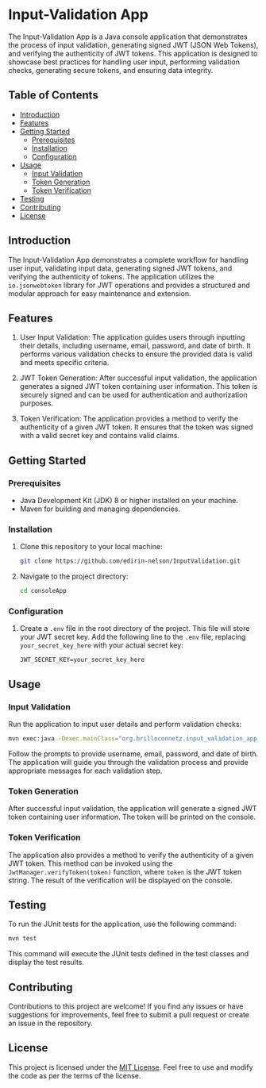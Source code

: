 # Input-Validation App

The Input-Validation App is a Java console application that demonstrates the process of input validation, generating signed JWT (JSON Web Tokens), and verifying the authenticity of JWT tokens. This application is designed to showcase best practices for handling user input, performing validation checks, generating secure tokens, and ensuring data integrity.

## Table of Contents

- [Introduction](#introduction)
- [Features](#features)
- [Getting Started](#getting-started)
    - [Prerequisites](#prerequisites)
    - [Installation](#installation)
    - [Configuration](#configuration)
- [Usage](#usage)
    - [Input Validation](#input-validation)
    - [Token Generation](#token-generation)
    - [Token Verification](#token-verification)
- [Testing](#testing)
- [Contributing](#contributing)
- [License](#license)

## Introduction

The Input-Validation App demonstrates a complete workflow for handling user input, validating input data, generating signed JWT tokens, and verifying the authenticity of tokens. The application utilizes the `io.jsonwebtoken` library for JWT operations and provides a structured and modular approach for easy maintenance and extension.

## Features

1. User Input Validation: The application guides users through inputting their details, including username, email, password, and date of birth. It performs various validation checks to ensure the provided data is valid and meets specific criteria.

2. JWT Token Generation: After successful input validation, the application generates a signed JWT token containing user information. This token is securely signed and can be used for authentication and authorization purposes.

3. Token Verification: The application provides a method to verify the authenticity of a given JWT token. It ensures that the token was signed with a valid secret key and contains valid claims.

## Getting Started

### Prerequisites

- Java Development Kit (JDK) 8 or higher installed on your machine.
- Maven for building and managing dependencies.

### Installation

1. Clone this repository to your local machine:

   ```bash
   git clone https://github.com/edirin-nelson/InputValidation.git
   ```

2. Navigate to the project directory:

   ```bash
   cd consoleApp
   ```

### Configuration

1. Create a `.env` file in the root directory of the project. This file will store your JWT secret key. Add the following line to the `.env` file, replacing `your_secret_key_here` with your actual secret key:

   ```
   JWT_SECRET_KEY=your_secret_key_here
   ```

## Usage

### Input Validation

Run the application to input user details and perform validation checks:

```bash
mvn exec:java -Dexec.mainClass="org.brilloconnetz.input_validation_app.Main"
```

Follow the prompts to provide username, email, password, and date of birth. The application will guide you through the validation process and provide appropriate messages for each validation step.

### Token Generation

After successful input validation, the application will generate a signed JWT token containing user information. The token will be printed on the console.

### Token Verification

The application also provides a method to verify the authenticity of a given JWT token. This method can be invoked using the `JwtManager.verifyToken(token)` function, where `token` is the JWT token string. The result of the verification will be displayed on the console.

## Testing

To run the JUnit tests for the application, use the following command:

```bash
mvn test
```

This command will execute the JUnit tests defined in the test classes and display the test results.

## Contributing

Contributions to this project are welcome! If you find any issues or have suggestions for improvements, feel free to submit a pull request or create an issue in the repository.

## License

This project is licensed under the [MIT License](LICENSE). Feel free to use and modify the code as per the terms of the license.
